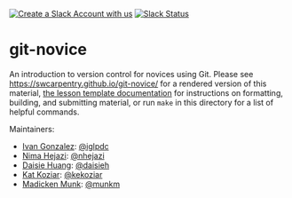 [![Create a Slack Account with us](https://img.shields.io/badge/Create_Slack_Account-The_Carpentries-071159.svg)](https://swc-slack-invite.herokuapp.com/) 
 [![Slack Status](https://img.shields.io/badge/Slack_Channel-swc--git-E01563.svg)](https://swcarpentry.slack.com/messages/C91JS49HD) 

git-novice
==========

An introduction to version control for novices using Git.
Please see <https://swcarpentry.github.io/git-novice/> for a rendered version of this material,
[the lesson template documentation][lesson-example]
for instructions on formatting, building, and submitting material,
or run `make` in this directory for a list of helpful commands.

Maintainers:

* [Ivan Gonzalez][gonzalez_ivan]: [@iglpdc](https://github.com/iglpdc)
* [Nima Hejazi][hejazi_nima]: [@nhejazi](https://github.com/nhejazi)
* [Daisie Huang][huang_daisie]: [@daisieh](https://github.com/daisieh)
* [Kat Koziar][koziar_kat]: [@kekoziar](https://github.com/kekoziar)
* [Madicken Munk][munk_madicken]: [@munkm](https://github.com/munkm)

[gonzalez_ivan]: https://carpentries.org/instructors/#iglpdc
[hejazi_nima]: https://carpentries.org/instructors/#nhejazi
[huang_daisie]: https://software-carpentry.org/team/#huang_daisie
[koziar_kat]: https://carpentries.org/instructors/#kekoziar
[munk_madicken]: https://carpentries.org/instructors/#munkm
[lesson-example]: https://swcarpentry.github.io/lesson-example

